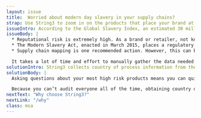 ```yaml
---
layout: issue
title:  Worried about modern day slavery in your supply chains?
strap: Use String3 to zoom in on the products that place your brand at the most risk. It's free.
issueIntro: According to the Global Slavery Index, an estimated 30 million people in the world today live in some form of modern slavery. The increasingly complex nature of global supply chains means that most brands and retailers are exposed to modern slavery risks as a result of the products they sell.
issueBody: |
  * Reputational risk is extremely high. As a brand or retailer, not knowing whether you are affected by modern slavery is no longer acceptable.
  * The Modern Slavery Act, enacted in March 2015, places a regulatory requirement on UK businesses to prepare a statement “…setting out the steps the organisation has taken during the financial year to ensure that slavery and human trafficking was not taking place in its business or supply chains…”.
  * Supply chain mapping is one recommended action. However, this can be a huge challenge for many brands who have limited knowledge of, let alone access to the suppliers operating deep within their supply chains.

  It takes a lot of time and effort to manually gather the data needed to map supply chains. Passing the responsibility onto tier one suppliers only shifts the effort needed onto them and adds uncertainty about reliability. To demonstrate that active enquiries into the supply chain have been made means brands and retailers need to take control of the data to map their supply chains.
solutionIntro: String3 collects country of process information from the suppliers involved in making and moving your product without anyone having to disclose who they are. As you use String3 to ask your suppliers questions, reports are generated giving you accurate information about the different countries in which your products were made.
solutionBody: |
  Asking questions about your most high risk products means you can quickly assess which are exposing you to the greatest risk and which you need to worry less about.  If you don’t know which products to start asking about, we can support you in developing a risk framework as part of our consultancy services.

  Because you can’t audit everyone all of the time, obtaining country of process information is a crucial step in your supply chain transparency journey. String3 gives you the opportunity to  demonstrate that you have taken active steps to ensure that slavery and human trafficking is not taking place within your supply chains.
nextText: "Why choose String3?"
nextLink: "/why"
class: msa
---
```

